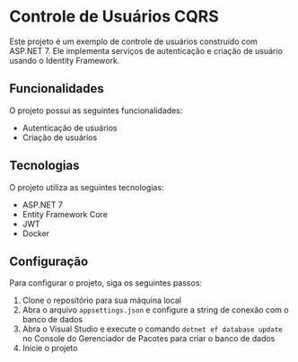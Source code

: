 # Controle de Usuários CQRS

Este projeto é um exemplo de controle de usuários construído com ASP.NET 7. Ele implementa serviços de autenticação e criação de usuário usando o Identity Framework.

## Funcionalidades

O projeto possui as seguintes funcionalidades:

- Autenticação de usuários
- Criação de usuários

## Tecnologias

O projeto utiliza as seguintes tecnologias:

- ASP.NET 7
- Entity Framework Core
- JWT
- Docker

## Configuração

Para configurar o projeto, siga os seguintes passos:

1. Clone o repositório para sua máquina local
2. Abra o arquivo `appsettings.json` e configure a string de conexão com o banco de dados
3. Abra o Visual Studio e execute o comando `dotnet ef database update` no Console do Gerenciador de Pacotes para criar o banco de dados
4. Inicie o projeto



